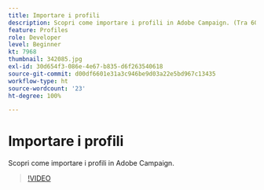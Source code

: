 ```yaml
---
title: Importare i profili
description: Scopri come importare i profili in Adobe Campaign. (Tra 60 e 160 caratteri)
feature: Profiles
role: Developer
level: Beginner
kt: 7968
thumbnail: 342085.jpg
exl-id: 30d654f3-086e-4e67-b835-d6f263540618
source-git-commit: d00df6601e31a3c946be9d03a22e5bd967c13435
workflow-type: ht
source-wordcount: '23'
ht-degree: 100%

---
```


# Importare i profili

Scopri come importare i profili in Adobe Campaign.

>[!VIDEO](https://video.tv.adobe.com/v/342085?quality=12&learn=on)
